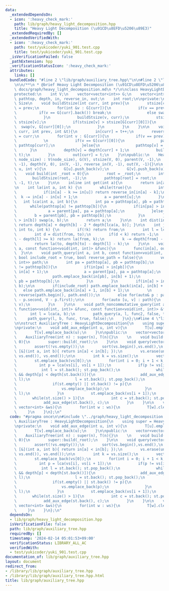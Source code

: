 ```yaml
---
data:
  _extendedDependsOn:
  - icon: ':heavy_check_mark:'
    path: lib/graph/heavy_light_decomposition.hpp
    title: "Heavy Light Decomposition (\u91CD\u8EFD\u5206\u89E3)"
  _extendedRequiredBy: []
  _extendedVerifiedWith:
  - icon: ':heavy_check_mark:'
    path: test/yukicoder/yuki_901.test.cpp
    title: test/yukicoder/yuki_901.test.cpp
  _isVerificationFailed: false
  _pathExtension: hpp
  _verificationStatusIcon: ':heavy_check_mark:'
  attributes:
    links: []
  bundledCode: "#line 2 \"lib/graph/auxiliary_tree.hpp\"\n\n#line 2 \"lib/graph/heavy_light_decomposition.hpp\"\
    \n\n/**\n * @brief Heavy Light Decomposition (\u91CD\u8EFD\u5206\u89E3)\n * @docs\
    \ docs/graph/heavy_light_decomposition.md\n */\n\nclass HeavyLightDecomposition{\n\
    protected:\n    int V;\n    vector<vector<int>> G;\n    vector<int> stsize, parent,\
    \ pathtop, depth, in, reverse_in, out;\n    int root;\n\nprivate:\n    // Subtree\
    \ Size\n    void buildStsize(int curr, int prev){\n        stsize[curr] = 1, parent[curr]\
    \ = prev;\n        for(int &v : G[curr]){\n            if(v == prev){\n      \
    \          if(v == G[curr].back()) break;\n                else swap(v, G[curr].back());\n\
    \            }\n            buildStsize(v, curr);\n            stsize[curr] +=\
    \ stsize[v];\n            if(stsize[v] > stsize[G[curr][0]]){\n              \
    \  swap(v, G[curr][0]);\n            }\n        }\n    }\n\n    void buildPath(int\
    \ curr, int prev, int &t){\n        in[curr] = t++;\n        reverse_in[in[curr]]\
    \ = curr;\n        for(int v : G[curr]){\n            if(v == prev) continue;\n\
    \            \n            if(v == G[curr][0]){\n                pathtop[v] =\
    \ pathtop[curr];\n            }else{\n                pathtop[v] = v;\n      \
    \      }\n            depth[v] = depth[curr] + 1;\n            buildPath(v, curr,\
    \ t);\n        }\n        out[curr] = t;\n    }\n\npublic:\n    HeavyLightDecomposition(int\
    \ node_size) : V(node_size), G(V), stsize(V, 0), parent(V, -1),\n    pathtop(V,\
    \ -1), depth(V, 0), in(V, -1), reverse_in(V, -1), out(V, -1){}\n\n    void add_edge(int\
    \ u, int v){\n        G[u].push_back(v);\n        G[v].push_back(u);\n    }\n\n\
    \    void build(int _root = 0){\n        root = _root;\n        int t = 0;\n \
    \       buildStsize(root, -1);\n        pathtop[root] = root;\n        buildPath(root,\
    \ -1, t);\n    }\n\n    inline int get(int a){\n        return in[a];\n    }\n\
    \n    int la(int a, int k) {\n        while(true){\n            int u = pathtop[a];\n\
    \            if(in[a] - k >= in[u]) return reverse_in[in[a] - k];\n          \
    \  k -= in[a] - in[u] + 1;\n            a = parent[u];\n        }\n    }\n\n \
    \   int lca(int a, int b){\n        int pa = pathtop[a], pb = pathtop[b];\n  \
    \      while(pathtop[a] != pathtop[b]){\n            if(in[pa] > in[pb]){\n  \
    \              a = parent[pa], pa = pathtop[a];\n            }else{\n        \
    \        b = parent[pb], pb = pathtop[b];\n            }\n        }\n        if(in[a]\
    \ > in[b]) swap(a, b);\n        return a;\n    }\n\n    int dist(int a, int b){\
    \ return depth[a] + depth[b] - 2 * depth[lca(a, b)]; }\n\n    int jump(int from,\
    \ int to, int k) {\n        if(!k) return from;\n        int l = lca(from, to);\n\
    \        int d = dist(from, to);\n        if(d < k) return -1;\n        if(depth[from]\
    \ - depth[l] >= k) return la(from, k);\n        k -= depth[from] - depth[l];\n\
    \        return la(to, depth[to] - depth[l] - k);\n    }\n\n    void subtree_query(int\
    \ a, const function<void(int, int)> &func){\n        func(in[a], out[a]);\n  \
    \  }\n\n    void path_query(int a, int b, const function<void(int, int)> &func,\
    \ bool include_root = true, bool reverse_path = false){\n        vector<pair<int,\
    \ int>> path;\n        int pa = pathtop[a], pb = pathtop[b];\n        while(pathtop[a]\
    \ != pathtop[b]){\n            if(in[pa] > in[pb]){\n                path.emplace_back(in[pa],\
    \ in[a] + 1);\n                a = parent[pa], pa = pathtop[a];\n            }else{\n\
    \                path.emplace_back(in[pb], in[b] + 1);\n                b = parent[pb],\
    \ pb = pathtop[b];\n            }\n        }\n        if(in[a] > in[b]) swap(a,\
    \ b);\n\n        if(include_root) path.emplace_back(in[a], in[b] + 1);\n     \
    \   else path.emplace_back(in[a] + 1, in[b] + 1);\n        \n        if(!reverse_path)\
    \ reverse(path.begin(), path.end());\n        else for(auto& p : path) p = make_pair(V\
    \ - p.second, V - p.first);\n\n        for(auto [u, v] : path){\n            func(u,\
    \ v);\n        }\n    }\n\n    void path_noncommutative_query(int a, int b, const\
    \ function<void(int, int)> &func, const function<void(int, int)> &func2){\n  \
    \      int l = lca(a, b);\n        path_query(a, l, func2, false, true);\n   \
    \     path_query(l, b, func, true, false);\n    }\n};\n#line 4 \"lib/graph/auxiliary_tree.hpp\"\
    \n\nstruct AuxiliaryTree : HeavyLightDecomposition{\n    using super = HeavyLightDecomposition;\n\
    \nprivate:\n    void add_aux_edge(int u, int v){\n        T[u].emplace_back(v);\n\
    \        T[v].emplace_back(u);\n    }\n\npublic:\n    vector<vector<int>> T;\n\
    \    AuxiliaryTree(int n) : super(n), T(n){}\n    \n    void build(int _root =\
    \ 0){\n        super::build(_root);\n    }\n\n    void query(vector<int> &vs){\n\
    \        assert(!vs.empty());\n        sort(vs.begin(),vs.end(),\n           \
    \ [&](int a, int b){ return in[a] < in[b]; });\n        vs.erase(unique(vs.begin(),\
    \ vs.end()), vs.end());\n\n        int k = vs.size();\n        vector<int> st;\n\
    \        st.emplace_back(vs[0]);\n        for(int i = 0; i + 1 < k; i++){\n  \
    \          int p = lca(vs[i], vs[i + 1]);\n            if(p != vs[i]){\n     \
    \           int l = st.back(); st.pop_back();\n                while(!st.empty()\
    \ && depth[p] < depth[st.back()]){\n                    add_aux_edge(st.back(),\
    \ l);\n                    l = st.back(); st.pop_back();\n                }\n\
    \                if(st.empty() || st.back() != p){\n                    st.emplace_back(p);\n\
    \                    vs.emplace_back(p);\n                }\n                add_aux_edge(p,\
    \ l);\n            }\n            st.emplace_back(vs[i + 1]);\n        }\n\n \
    \       while(st.size() > 1){\n            int c = st.back(); st.pop_back();\n\
    \            add_aux_edge(st.back(), c);\n        }\n    }\n\n    void clear(const\
    \ vector<int> &ws){\n        for(int w : ws){\n            T[w].clear();\n   \
    \     }\n    }\n};\n"
  code: "#pragma once\n\n#include \"../graph/heavy_light_decomposition.hpp\"\n\nstruct\
    \ AuxiliaryTree : HeavyLightDecomposition{\n    using super = HeavyLightDecomposition;\n\
    \nprivate:\n    void add_aux_edge(int u, int v){\n        T[u].emplace_back(v);\n\
    \        T[v].emplace_back(u);\n    }\n\npublic:\n    vector<vector<int>> T;\n\
    \    AuxiliaryTree(int n) : super(n), T(n){}\n    \n    void build(int _root =\
    \ 0){\n        super::build(_root);\n    }\n\n    void query(vector<int> &vs){\n\
    \        assert(!vs.empty());\n        sort(vs.begin(),vs.end(),\n           \
    \ [&](int a, int b){ return in[a] < in[b]; });\n        vs.erase(unique(vs.begin(),\
    \ vs.end()), vs.end());\n\n        int k = vs.size();\n        vector<int> st;\n\
    \        st.emplace_back(vs[0]);\n        for(int i = 0; i + 1 < k; i++){\n  \
    \          int p = lca(vs[i], vs[i + 1]);\n            if(p != vs[i]){\n     \
    \           int l = st.back(); st.pop_back();\n                while(!st.empty()\
    \ && depth[p] < depth[st.back()]){\n                    add_aux_edge(st.back(),\
    \ l);\n                    l = st.back(); st.pop_back();\n                }\n\
    \                if(st.empty() || st.back() != p){\n                    st.emplace_back(p);\n\
    \                    vs.emplace_back(p);\n                }\n                add_aux_edge(p,\
    \ l);\n            }\n            st.emplace_back(vs[i + 1]);\n        }\n\n \
    \       while(st.size() > 1){\n            int c = st.back(); st.pop_back();\n\
    \            add_aux_edge(st.back(), c);\n        }\n    }\n\n    void clear(const\
    \ vector<int> &ws){\n        for(int w : ws){\n            T[w].clear();\n   \
    \     }\n    }\n};\n"
  dependsOn:
  - lib/graph/heavy_light_decomposition.hpp
  isVerificationFile: false
  path: lib/graph/auxiliary_tree.hpp
  requiredBy: []
  timestamp: '2024-02-14 05:01:53+09:00'
  verificationStatus: LIBRARY_ALL_AC
  verifiedWith:
  - test/yukicoder/yuki_901.test.cpp
documentation_of: lib/graph/auxiliary_tree.hpp
layout: document
redirect_from:
- /library/lib/graph/auxiliary_tree.hpp
- /library/lib/graph/auxiliary_tree.hpp.html
title: lib/graph/auxiliary_tree.hpp
---
```

